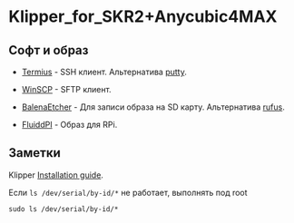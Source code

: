 # Klipper_for_SKR2+Anycubic4MAX
## Софт и образ

- [Termius](https://termius.com/) - SSH клиент. Альтернатива [putty](https://www.putty.org/).
- [WinSCP](https://winscp.net/eng/download.php) - SFTP клиент.
- [BalenaEtcher](https://www.balena.io/etcher/) - Для записи образа на SD карту. Альтернатива [rufus](https://rufus.ie/ru/).


- [FluiddPI](https://github.com/fluidd-core/FluiddPI/releases) - Образ для RPi.




## Заметки
Klipper [Installation guide](https://www.klipper3d.org/Installation.html).

Если `ls /dev/serial/by-id/*` не работает, выполнять под root

`sudo ls /dev/serial/by-id/*`
